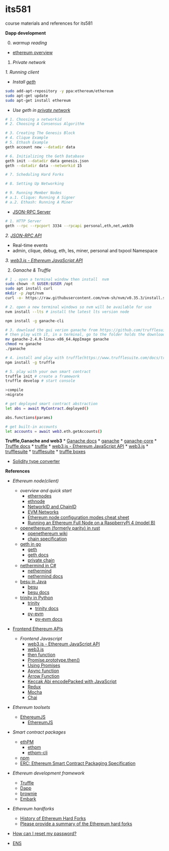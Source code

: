 # its581
course materials and references for its581

__Dapp development__

0. _warmup reading_
* [ethereum overview](https://www.trufflesuite.com/tutorials/ethereum-overview)

1. _Private network_

_1. Running client_

* _Install [geth](https://geth.ethereum.org/docs/install-and-build/installing-geth)_
```bash
sudo add-apt-repository -y ppa:ethereum/ethereum
sudo apt-get update
sudo apt-get install ethereum
```
* _Use geth in [private network](https://geth.ethereum.org/docs/interface/private-network)_
```bash
# 1. Choosing a networkid
# 2. Choosing A Consensus Algorithm

# 3. Creating The Genesis Block
# 4. Clique Example
# 5. Ethash Example
geth account new --datadir data

# 6. Initializing the Geth Database
geth init --datadir data genesis.json
geth --datadir data --networkid 15

# 7. Scheduling Hard Forks

# 8. Setting Up Networking

# 9. Running Member Nodes
# a.1. Clique: Running A Signer
# a.2. Ethash: Running A Miner
```
* [JSON-RPC Server](https://geth.ethereum.org/docs/rpc/server)
```bash
# 1. HTTP Server
geth --rpc --rpcport 3334 --rpcapi personal,eth,net,web3b
```
_2. [JSON-RPC API](https://geth.ethereum.org/docs/rpc/server)_
* Real-time events
* admin, clique, debug, eth, les, miner, personal and txpool Namespace

_3. [web3.js - Ethereum JavaScript API](https://web3js.readthedocs.io)_

2. _Ganache & Truffle_

```bash
# 1 . open a terminal window then install  nvm
sudo chown -R $USER:$USER /opt
sudo apt install curl
mkdir -p /opt/nvm
curl -o- https://raw.githubusercontent.com/nvm-sh/nvm/v0.35.3/install.sh | NVM_DIR="/opt/nvm"  bash

# 2. open a new terminal windows so nvm will be available for use
nvm install --lts # install the latest lts version node

npm install -g ganache-cli

# 3. download the gui verion ganache from https://github.com/trufflesuite/ganache/releases
# then play with it, in a terminal, go to the folder holds the downloaded ganache
mv ganache-2.4.0-linux-x86_64.AppImage ganache
chmod +x ganache
./ganache

# 4. install and play with truffle(https://www.trufflesuite.com/docs/truffle/quickstart)
npm install -g truffle

# 5. play with your own smart contract
truffle init # create a framework
truffle develop # start console

>compile
>migrate

# get deployed smart contract abstraction
let abs = await MyContract.deployed()

abs.functions(params)

# get built-in accounts
let accounts = await web3.eth.getAccounts()


```
__Truffle,Ganache and web3__
	* [Ganache docs](https://www.trufflesuite.com/docs/ganache/overview)
		* [ganache](https://github.com/trufflesuite/ganache-cli)
		* [ganache-core](https://github.com/trufflesuite/ganache-core)
	* [Truffle docs](https://www.trufflesuite.com/docs/truffle/overview)
		* [truffle](https://github.com/trufflesuite/truffle)
	* [web3.js - Ethereum JavaScript API](https://web3js.readthedocs.io)
		* [web3.js](https://github.com/ethereum/web3.js)
	* [trufflesuite](https://www.trufflesuite.com/)
		* [trufflesuite](https://github.com/trufflesuite)
		* [truffle boxes](https://www.trufflesuite.com/boxes)
  * [Solidity type converter](https://blockchangers.github.io/solidity-converter-online/)

__References__
* _Ethereum node(client)_
  * _overview and quick start_
    * [ethernodes](https://ethernodes.org/)
    * [ethnode](https://github.com/vrde/ethnode)
    * [NetworkID and ChainID](https://besu.hyperledger.org/en/stable/Concepts/NetworkID-And-ChainID/)
    * [EVM Networks](https://chainid.network/)
    * [Ethereum node configuration modes cheat sheet](https://dev.to/5chdn/ethereum-node-configuration-modes-cheat-sheet-25l8)
    * [Running an Ethereum Full Node on a RaspberryPi 4 (model B)](https://kauri.io/running-an-ethereum-full-node-on-a-raspberrypi-4-m/9695fcca217f46feb355245275835fc0/a)
  * [openethereum (formerly parity) in rust](https://github.com/openethereum/openethereum)
    * [openethereum wiki](https://openethereum.github.io/wiki/)
    * [chain specification](https://openethereum.github.io/wiki/Chain-specification)
  * [geth in go](https://geth.ethereum.org/)
    * [geth](https://github.com/ethereum/go-ethereum)
    * [geth docs](https://geth.ethereum.org/docs/)
    * [private chain](https://geth.ethereum.org/docs/interface/private-network)
  * [nethermind in C#](https://nethermind.io/)
    * [nethermind](https://github.com/NethermindEth/nethermind)
    * [nethermind docs](https://nethermind.readthedocs.io/)
  * [besu in Java](https://pegasys.tech/solutions/hyperledger-besu/)
    * [besu](https://github.com/hyperledger/besu)
    * [besu docs](https://besu.hyperledger.org/)
  * [trinity in Python](https://trinity.ethereum.org/)
    * [trinity](https://github.com/ethereum/trinity)
      * [trinity docs](https://trinity-client.readthedocs.io/en/latest/)
    * [py-evm](https://github.com/ethereum/py-evm)
      * [py-evm docs](https://py-evm.readthedocs.io/en/latest/)
* [Frontend Ethereum APIs](https://github.com/ConsenSys/ethereum-developer-tools-list\#frontend-ethereum-apis)
  * _Frontend Javascript_
    * [web3.js - Ethereum JavaScript API](https://web3js.readthedocs.io)
    * [web3.js](https://github.com/ethereum/web3.js/)
    * [then function](https://masteringjs.io/tutorials/fundamentals/then)
    * [Promise.prototype.then()](https://developer.mozilla.org/en-US/docs/Web/JavaScript/Reference/Global\_Objects/Promise/then)
    * [Using Promises](https://developer.mozilla.org/en-US/docs/Web/JavaScript/Guide/Using\_promises)
    * [Async function](https://developer.mozilla.org/en-US/docs/Web/JavaScript/Reference/Statements/async\_function)
    * [Arrow Function](https://developer.mozilla.org/en-US/docs/Web/JavaScript/Reference/Functions/Arrow\_functions)
    * [Keccak Abi encodePacked with JavaScript](https://blog.8bitzen.com/posts/18-03-2019-keccak-abi-encodepacked-with-javascript/)
    * [Redux](https://redux.js.org/)
    * [Mocha](https://mochajs.org/)
    * [Chai](https://www.chaijs.com/)
* _Ethereum toolsets_
	* [EthereumJS](https://ethereumjs.github.io/)
		* [EthereumJS](https://github.com/ethereumjs)
* _Smart contract packages_
	* [ethPM](https://www.ethpm.com/)
		* [ethpm](https://github.com/ethpm)
		* [ethpm-cli](https://github.com/ethpm/ethpm-cli)
	* [npm](https://docs.npmjs.com/)
	* [ERC: Ethereum Smart Contract Packaging Specification](https://github.com/ethereum/EIPs/issues/190)

* _Ethereum development framework_
	* [Truffle](https://www.trufflesuite.com)
	* [Dapp](https://dapphub.com/)
	* [brownie](https://github.com/eth-brownie/brownie)
	* [Embark](https://framework.embarklabs.io/)

* _Ethereum hardforks_
  * [History of Ethereum Hard Forks](https://medium.com/mycrypto/the-history-of-ethereum-hard-forks-6a6dae76d56f)
  * [Please provide a summary of the Ethereum hard forks](https://ethereum.stackexchange.com/questions/13014/please-provide-a-summary-of-the-ethereum-hard-forks)

* [How can I reset my password?](https://metamask.zendesk.com/hc/en-us/articles/360039616872-How-can-I-reset-my-password-)
* [ENS](https://ens.domains/)
